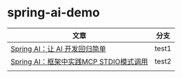 # spring-ai-demo


| 文章                                                                                                                              | 分支  |
| --------------------------------------------------------------------------------------------------------------------------------- | ----- |
| [Spring AI：让 AI 开发回归简单](https://blog.csdn.net/weixin_49368741/article/details/149203544?spm=1001.2014.3001.5501)          | test1 |
| [Spring AI：框架中实践MCP STDIO模式调用](https://blog.csdn.net/weixin_49368741/article/details/149243856?spm=1011.2415.3001.5331) | test2 |
|                                                                                                                                   |       |
